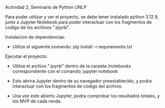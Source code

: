 Actividad 2, Seminario de Python UNLP

Para poder utilizar y ver el proyecto, se debe tener instalado python 3.12.9, junto a Jupyter Notebook para poder interactuar con los
fragmentos de codigo de los archivos ".ipynb".

Instalacion de dependencias:

* Utilize el siguiente comando:
pip install -r requirements.txt

Ejecutar el proyecto:

* Utilize el archivo ".ipynb" dentro de la carpeta /notebooks correspondiente con el comando:
jupyter notebook

* Esto abrira Jupyter dentro de su navegador preestablecido, y podra interactuar con los fragmentos de codigo del archivo.

* Una vez este abierto Jupyter, podra comprobar los resultados totales, y los MVP de cada ronda. 